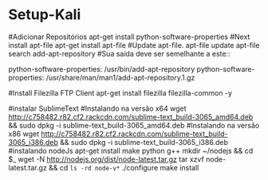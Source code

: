 # Setup-Kali
#Adicionar Repositórios
apt-get install python-software-properties
#Next install apt-file
apt-get install apt-file
#Update apt-file.
apt-file update
apt-file search add-apt-repository
#Sua saída deve ser semelhante a este::

python-software-properties: /usr/bin/add-apt-repository
python-software-properties: /usr/share/man/man1/add-apt-repository.1.gz

#Install Filezilla FTP Client
apt-get install filezilla filezilla-common -y

#instalar SublimeText
#Instalando na versão x64
wget http://c758482.r82.cf2.rackcdn.com/sublime-text_build-3065_amd64.deb && sudo dpkg -i sublime-text_build-3065_amd64.deb
#Instalando na versão x86
wget http://c758482.r82.cf2.rackcdn.com/sublime-text_build-3065_i386.deb && sudo dpkg -i sublime-text_build-3065_i386.deb
#instalando nodeJs
apt-get install make python g++
mkdir ~/nodejs && cd $_
wget -N http://nodejs.org/dist/node-latest.tar.gz
tar xzvf node-latest.tar.gz && cd `ls -rd node-v*`
./configure
make install

